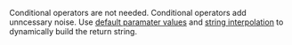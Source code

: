 Conditional operators are not needed. Conditional operators add unncessary noise. Use [default paramater values](https://docs.scala-lang.org/tour/default-parameter-values.html) and [string interpolation](https://docs.scala-lang.org/overviews/core/string-interpolation.html) to dynamically build the return string. 